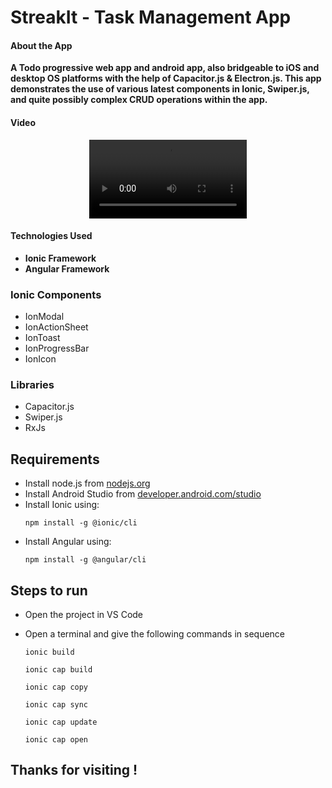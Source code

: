 # StreakIt - Task Management App

#### About the App

**A Todo progressive web app and android app, also bridgeable to iOS and desktop OS platforms with the help of Capacitor.js & Electron.js. This app demonstrates the use of various latest components in Ionic, Swiper.js, and quite possibly complex CRUD operations within the app.**

#### Video

<div align="center">
<video controls autoplay width="50%" src="https://github.com/user-attachments/assets/528fc6ed-ec0d-4020-8807-1c79b3ef512e"></video>
</div>

#### Technologies Used

- **Ionic Framework**
- **Angular Framework**

### Ionic Components

- IonModal
- IonActionSheet
- IonToast
- IonProgressBar
- IonIcon

### Libraries

- Capacitor.js
- Swiper.js
- RxJs

## Requirements

- Install node.js from [nodejs.org](https://nodejs.org/en)
- Install Android Studio from [developer.android.com/studio](https://developer.android.com/studio)
- Install Ionic using:
  ```
  npm install -g @ionic/cli
  ```
- Install Angular using:
  ```
  npm install -g @angular/cli
  ```
  
## Steps to run

- Open the project in VS Code <br />
- Open a terminal and give the following commands in sequence
  
  ```
  ionic build
  ```
  ```
  ionic cap build
  ```
  ```
  ionic cap copy
  ```
  ```
  ionic cap sync
  ``` 
  ```
  ionic cap update
  ```
  ```
  ionic cap open
  ```


  
## Thanks for visiting !

